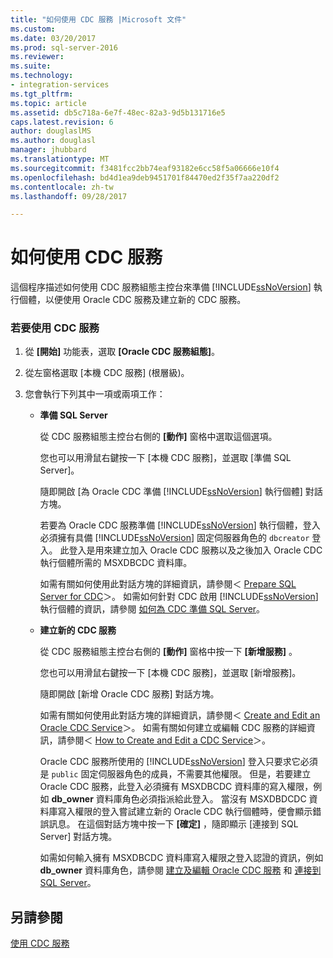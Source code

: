 ```yaml
---
title: "如何使用 CDC 服務 |Microsoft 文件"
ms.custom: 
ms.date: 03/20/2017
ms.prod: sql-server-2016
ms.reviewer: 
ms.suite: 
ms.technology:
- integration-services
ms.tgt_pltfrm: 
ms.topic: article
ms.assetid: db5c718a-6e7f-48ec-82a3-9d5b131716e5
caps.latest.revision: 6
author: douglaslMS
ms.author: douglasl
manager: jhubbard
ms.translationtype: MT
ms.sourcegitcommit: f3481fcc2bb74eaf93182e6cc58f5a06666e10f4
ms.openlocfilehash: bd4d1ea9deb9451701f84470ed2f35f7aa220df2
ms.contentlocale: zh-tw
ms.lasthandoff: 09/28/2017

---
```

# <a name="how-to-work-with-cdc-services"></a>如何使用 CDC 服務
  這個程序描述如何使用 CDC 服務組態主控台來準備 [!INCLUDE[ssNoVersion](../../includes/ssnoversion-md.md)] 執行個體，以便使用 Oracle CDC 服務及建立新的 CDC 服務。  
  
### <a name="to-work-with-cdc-services"></a>若要使用 CDC 服務  
  
1.  從 **[開始]** 功能表，選取 **[Oracle CDC 服務組態]**。  
  
2.  從左窗格選取 [本機 CDC 服務] (根層級)。  
  
3.  您會執行下列其中一項或兩項工作：  
  
    -   **準備 SQL Server**  
  
         從 CDC 服務組態主控台右側的 **[動作]** 窗格中選取這個選項。  
  
         您也可以用滑鼠右鍵按一下 [本機 CDC 服務]，並選取 [準備 SQL Server]。  
  
         隨即開啟 [為 Oracle CDC 準備 [!INCLUDE[ssNoVersion](../../includes/ssnoversion-md.md)] 執行個體] 對話方塊。  
  
         若要為 Oracle CDC 服務準備 [!INCLUDE[ssNoVersion](../../includes/ssnoversion-md.md)] 執行個體，登入必須擁有具備 [!INCLUDE[ssNoVersion](../../includes/ssnoversion-md.md)] 固定伺服器角色的 `dbcreator` 登入。 此登入是用來建立加入 Oracle CDC 服務以及之後加入 Oracle CDC 執行個體所需的 MSXDBCDC 資料庫。  
  
         如需有關如何使用此對話方塊的詳細資訊，請參閱＜ [Prepare SQL Server for CDC](../../integration-services/change-data-capture/prepare-sql-server-for-cdc.md)＞。 如需如何針對 CDC 啟用 [!INCLUDE[ssNoVersion](../../includes/ssnoversion-md.md)] 執行個體的資訊，請參閱 [如何為 CDC 準備 SQL Server](../../integration-services/change-data-capture/how-to-prepare-sql-server-for-cdc.md)。  
  
    -   **建立新的 CDC 服務**  
  
         從 CDC 服務組態主控台右側的 **[動作]** 窗格中按一下 **[新增服務]** 。  
  
         您也可以用滑鼠右鍵按一下 [本機 CDC 服務]，並選取 [新增服務]。  
  
         隨即開啟 [新增 Oracle CDC 服務] 對話方塊。  
  
         如需有關如何使用此對話方塊的詳細資訊，請參閱＜ [Create and Edit an Oracle CDC Service](../../integration-services/change-data-capture/create-and-edit-an-oracle-cdc-service.md)＞。 如需有關如何建立或編輯 CDC 服務的詳細資訊，請參閱＜ [How to Create and Edit a CDC Service](../../integration-services/change-data-capture/how-to-create-and-edit-a-cdc-service.md)＞。  
  
         Oracle CDC 服務所使用的 [!INCLUDE[ssNoVersion](../../includes/ssnoversion-md.md)] 登入只要求它必須是 `public` 固定伺服器角色的成員，不需要其他權限。 但是，若要建立 Oracle CDC 服務，此登入必須擁有 MSXDBCDC 資料庫的寫入權限，例如 **db_owner** 資料庫角色必須指派給此登入。 當沒有 MSXDBDCDC 資料庫寫入權限的登入嘗試建立新的 Oracle CDC 執行個體時，便會顯示錯誤訊息。 在這個對話方塊中按一下 **[確定]** ，隨即顯示 [連接到 SQL Server] 對話方塊。  
  
         如需如何輸入擁有 MSXDBCDC 資料庫寫入權限之登入認證的資訊，例如 **db_owner** 資料庫角色，請參閱 [建立及編輯 Oracle CDC 服務](../../integration-services/change-data-capture/create-and-edit-an-oracle-cdc-service.md) 和 [連接到 SQL Server](../../integration-services/change-data-capture/connection-to-sql-server.md)。  
  
## <a name="see-also"></a>另請參閱  
 [使用 CDC 服務](../../integration-services/change-data-capture/work-with-cdc-services.md)  
  
  
